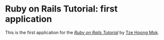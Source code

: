 # Ruby on Rails Tutorial: first application

This is the first application for the
[*Ruby on Rails Tutorial*](http://railstutorial.org/)
by [Tze Hoong Mok](http://i-dont-have-a-homepage.com/).